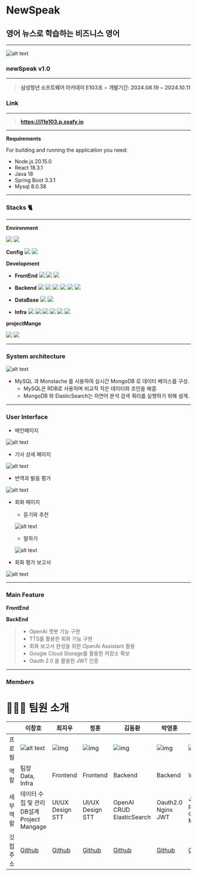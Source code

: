 # NewSpeak

## 영어 뉴스로 학습하는 비즈니스 영어

---

![alt text](images/image.png)

### newSpeak v1.0

---

> **삼성청년 소프트웨어 아카데미 E103조** > **개발기간: 2024.08.19 ~ 2024.10.11**

### Link

---

> **https://j11e103.p.ssafy.io**

---

**Requirements**

For building and running the application you need:

- Node.js 20.15.0
- React 18.3.1
- Java 18
- Spring Boot 3.3.1
- Mysql 8.0.38

---

### Stacks 🐈

---

**Environment**

<img src="https://img.shields.io/badge/git-000000?style=for-the-badge&logo=git&logoColor=white"> <img src="https://img.shields.io/badge/gitlab-000000?style=for-the-badge&logo=gitlab&logoColor=white">

**Config**
<img src="https://img.shields.io/badge/npm-0052CC?style=for-the-badge&logo=npm&logoColor=white"> <img src="https://img.shields.io/badge/gradle-0052CC?style=for-the-badge&logo=gradle&logoColor=white">

**Development**

- **FrontEnd**
  <img src="https://img.shields.io/badge/javascript-0052CC?style=for-the-badge&logo=javascript&logoColor=white"> <img src="https://img.shields.io/badge/react-0052CC?style=for-the-badge&logo=react&logoColor=white"> <img src="https://img.shields.io/badge/Zustand-0052CC?style=for-the-badge&logo=redux&logoColor=white">

- **Backend**
  <img src="https://img.shields.io/badge/java-007396?style=for-the-badge&logo=OpenJDK&logoColor=white"> <img src="https://img.shields.io/badge/springboot-6DB33F?style=for-the-badge&logo=springboot&logoColor=white"> <img src="https://img.shields.io/badge/Spring Security-6DB33F?style=for-the-badge&logo=Spring Security&logoColor=white"> <img src="https://img.shields.io/badge/Hibernate-59666C?style=for-the-badge&logo=Hibernate&logoColor=white"> <img src="https://img.shields.io/badge/openAi-412991?style=for-the-badge&logo=openAi&logoColor=white"> <img src="https://img.shields.io/badge/springboot-6DB33F?style=for-the-badge&logo=springboot&logoColor=white">
- **DataBase**
  <img src="https://img.shields.io/badge/MySQL-4479A1?style=for-the-badge&logo=MySQL&logoColor=white"> <img src="https://img.shields.io/badge/mongoDB-47A248?style=for-the-badge&logo=MongoDB&logoColor=white">
- **Infra**
  <img src="https://img.shields.io/badge/nginx-%23009639.svg?style=for-the-badge&logo=nginx&logoColor=white"> <img src="https://img.shields.io/badge/docker-%230db7ed.svg?style=for-the-badge&logo=docker&logoColor=white"> <img src="https://img.shields.io/badge/Amazon%20EC2-FF9900?style=for-the-badge&logo=Amazon%20EC2&logoColor=white"> <img src="https://img.shields.io/badge/Kibana-005571?style=for-the-badge&logo=Kibana&logoColor=white"> <img src="https://img.shields.io/badge/Elasticsearch-005571?style=for-the-badge&logo=Elasticsearch&logoColor=white"> <img src="https://img.shields.io/badge/Jenkins-D24939?style=for-the-badge&logo=jenkins&logoColor=white">

**projectMange**

<img src="https://img.shields.io/badge/notion-000000?style=for-the-badge&logo=notion&logoColor=white"> <img src="https://img.shields.io/badge/jira-0052CC?style=for-the-badge&logo=Jira&logoColor=white">

---

### System architecture

![alt text](images/image-9.png)

- MySQL 과 Monstache 를 사용하여 실시간 MongoDB 로 데이터 베이스를 구성.
  - MySQL은 RDB로 사용하며 비교적 작은 데이터와 조인을 해결.
  - MongoDB 와 ElasticSearch는 자연어 분석 검색 쿼리를 실행하기 위해 설계.

---

### User Interface

- 메인페이지

![alt text](images/image-1.png)

- 기사 상세 페이지

![alt text](images/image-2.png)

- 번역과 발음 평가

![alt text](images/image-4.png)

- 회화 페이지

  - 듣기와 추천

  ![alt text](images/image-5.png)

  - 말하기

  ![alt text](images/image-6.png)

- 회화 평가 보고서

![alt text](images/image-8.png)

---

### Main Feature

**FrontEnd**

**BackEnd**

> - OpenAi 챗봇 기능 구현
> - TTS를 활용한 회화 기능 구현
> - 회화 보고서 완성을 위한 OpenAi Assistant 활용
> - Google Cloud Storage를 활용한 저장소 확보
> - Oauth 2.0 을 활용한 JWT 인증

---

### Members

# 👨‍👨‍👧 팀원 소개

|           | 이창호                                           | 최지우                              | 정훈                              | 김동환                                     | 박영훈                             | 이권민                                      |
| --------- | ------------------------------------------------ | ----------------------------------- | --------------------------------- | ------------------------------------------ | ---------------------------------- | ------------------------------------------- |
| 프로필    | ![alt text](images/profile1.png)                 | ![img](images/profile2.ico)         | ![img](images/profile6.png)       | ![img](images/profile3.png)                | ![img](images/profile4.png)        | ![img](images/profile5.png)                 |
| 역할      | 팀장<br> Data, Infra                             | Frontend                            | Frontend                          | Backend                                    | Backend                            | Infra                                       |
| 세부 역할 | 데이터 수집 및 관리<br>DB설계<br>Project Mangage | UI/UX<br>Design<br>STT              | UI/UX<br>Design<br>STT            | OpenAI<br> CRUD <br> ElasticSearch         | Oauth2.0 <br> Nginx <br> JWT       | Jenckins pipeline <br> docker<br> Monstache |
| 깃헙 주소 | [Github](https://github.com/changho)             | [Github](https://github.com/ji-ooo) | [Github](https://github.com/hoon) | [Github](https://github.com/offensivesoup) | [Github](https://github.com/hoon2) | [Github](https://github.com/Gongman41)      |
